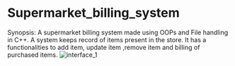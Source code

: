 # Supermarket_billing_system
Synopsis: A supermarket billing system made using OOPs and File handling in C++. A system keeps record of items present in the store. It has a functionalities to add item, update item ,remove item and billing of purchased items.
![interface_1](https://user-images.githubusercontent.com/83836573/175831364-8fc1bff6-ecfc-4c83-842f-60b6e04282a7.jpg)

